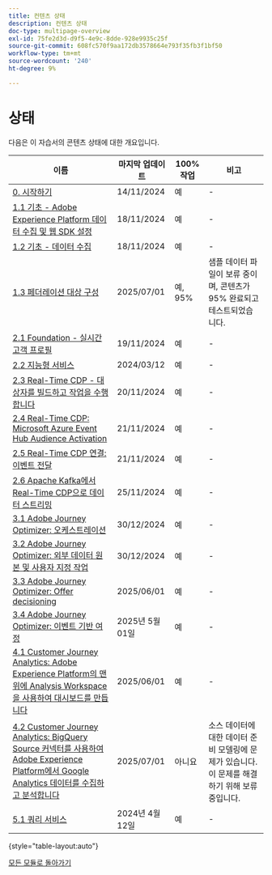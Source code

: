 ```yaml
---
title: 컨텐츠 상태
description: 컨텐츠 상태
doc-type: multipage-overview
exl-id: 75fe2d3d-d9f5-4e9c-8dde-928e9935c25f
source-git-commit: 608fc570f9aa172db3578664e793f35fb3f1bf50
workflow-type: tm+mt
source-wordcount: '240'
ht-degree: 9%

---
```


# 상태

다음은 이 자습서의 콘텐츠 상태에 대한 개요입니다.

| 이름 | 마지막 업데이트 | 100% 작업 | 비고 |
| ---------------------- | ------------ | ------------ |------------ |
| [0. 시작하기](./modules/gettingstarted/gettingstarted/getting-started.md) | 14/11/2024 | 예 | - |
| [1.1 기초 - Adobe Experience Platform 데이터 수집 및 웹 SDK 설정](./modules/datacollection/module1.1/data-ingestion-launch-web-sdk.md) | 18/11/2024 | 예 | - |
| [1.2 기초 - 데이터 수집](./modules/datacollection/module1.2/data-ingestion.md) | 18/11/2024 | 예 | - |
| [1.3 페더레이션 대상 구성](./modules/datacollection/module1.3/fac.md) | 2025/07/01 | 예, 95% | 샘플 데이터 파일이 보류 중이며, 콘텐츠가 95% 완료되고 테스트되었습니다. |
| [2.1 Foundation - 실시간 고객 프로필](./modules/rtcdp-b2c/module2.1/real-time-customer-profile.md) | 19/11/2024 | 예 | - |
| [2.2 지능형 서비스](./modules/rtcdp-b2c/module2.2/intelligent-services.md) | 2024/03/12 | 예 | - |
| [2.3 Real-Time CDP - 대상자를 빌드하고 작업을 수행합니다](./modules/rtcdp-b2c/module2.3/real-time-cdp-build-a-segment-take-action.md) | 20/11/2024 | 예 | - |
| [2.4 Real-Time CDP: Microsoft Azure Event Hub Audience Activation](./modules/rtcdp-b2c/module2.4/segment-activation-microsoft-azure-eventhub.md) | 21/11/2024 | 예 | - |
| [2.5 Real-Time CDP 연결: 이벤트 전달](./modules/rtcdp-b2c/module2.5/aep-data-collection-ssf.md) | 21/11/2024 | 예 | - |
| [2.6 Apache Kafka에서 Real-Time CDP으로 데이터 스트리밍](./modules/rtcdp-b2c/module2.6/aep-apache-kafka.md) | 25/11/2024 | 예 | - |
| [3.1 Adobe Journey Optimizer: 오케스트레이션](./modules/ajo-b2c/module3.1/journey-orchestration-create-account.md) | 30/12/2024 | 예 | - |
| [3.2 Adobe Journey Optimizer: 외부 데이터 원본 및 사용자 지정 작업](./modules/ajo-b2c/module3.2/journey-orchestration-external-weather-api-sms.md) | 30/12/2024 | 예 | - |
| [3.3 Adobe Journey Optimizer: Offer decisioning](./modules/ajo-b2c/module3.3/offer-decisioning.md) | 2025/06/01 | 예 | - |
| [3.4 Adobe Journey Optimizer: 이벤트 기반 여정](./modules/ajo-b2c/module3.4/journeyoptimizer.md) | 2025년 5월 01일 | 예 | - |
| [4.1 Customer Journey Analytics: Adobe Experience Platform의 맨 위에 Analysis Workspace을 사용하여 대시보드를 만듭니다](./modules/cja-b2c/module4.1/customer-journey-analytics-build-a-dashboard.md) | 2025/06/01 | 예 | - |
| [4.2 Customer Journey Analytics: BigQuery Source 커넥터를 사용하여 Adobe Experience Platform에서 Google Analytics 데이터를 수집하고 분석합니다](./modules/cja-b2c/module4.2/customer-journey-analytics-bigquery-gcp.md) | 2025/07/01 | 아니요 | 소스 데이터에 대한 데이터 준비 모델링에 문제가 있습니다. 이 문제를 해결하기 위해 보류 중입니다. |
| [5.1 쿼리 서비스](./modules/datadistiller/module5.1/query-service.md) | 2024년 4월 12일 | 예 | - |

{style="table-layout:auto"}

[모든 모듈로 돌아가기](./overview.md)
